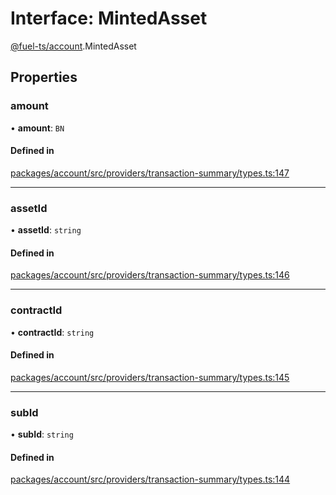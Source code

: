 # Interface: MintedAsset

[@fuel-ts/account](/api/Account/index.md).MintedAsset

## Properties

### amount

• **amount**: `BN`

#### Defined in

[packages/account/src/providers/transaction-summary/types.ts:147](https://github.com/FuelLabs/fuels-ts/blob/fd411a37/packages/account/src/providers/transaction-summary/types.ts#L147)

___

### assetId

• **assetId**: `string`

#### Defined in

[packages/account/src/providers/transaction-summary/types.ts:146](https://github.com/FuelLabs/fuels-ts/blob/fd411a37/packages/account/src/providers/transaction-summary/types.ts#L146)

___

### contractId

• **contractId**: `string`

#### Defined in

[packages/account/src/providers/transaction-summary/types.ts:145](https://github.com/FuelLabs/fuels-ts/blob/fd411a37/packages/account/src/providers/transaction-summary/types.ts#L145)

___

### subId

• **subId**: `string`

#### Defined in

[packages/account/src/providers/transaction-summary/types.ts:144](https://github.com/FuelLabs/fuels-ts/blob/fd411a37/packages/account/src/providers/transaction-summary/types.ts#L144)

